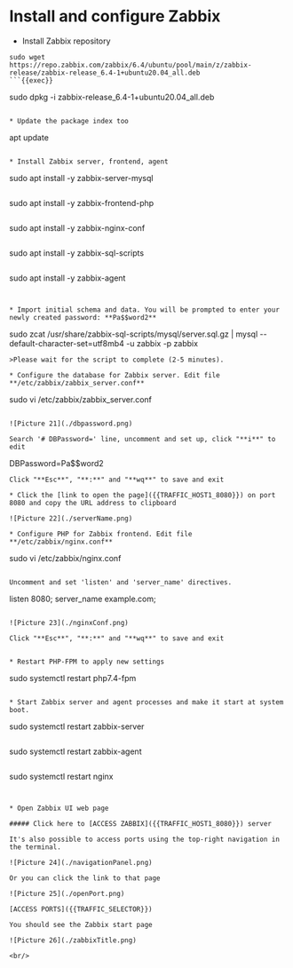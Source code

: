 # Install and configure Zabbix


* Install Zabbix repository
```
sudo wget https://repo.zabbix.com/zabbix/6.4/ubuntu/pool/main/z/zabbix-release/zabbix-release_6.4-1+ubuntu20.04_all.deb
```{{exec}}
```
sudo dpkg -i zabbix-release_6.4-1+ubuntu20.04_all.deb
```{{exec}}

* Update the package index too
```
apt update
```{{exec}}

* Install Zabbix server, frontend, agent
```
sudo apt install -y zabbix-server-mysql
```{{exec}}
```
sudo apt install -y zabbix-frontend-php
```{{exec}}
```
sudo apt install -y zabbix-nginx-conf
```{{exec}}
```
sudo apt install -y zabbix-sql-scripts
```{{exec}}
```
sudo apt install -y zabbix-agent
```{{exec}}


* Import initial schema and data. You will be prompted to enter your newly created password: **Pa$$word2**
```
sudo zcat /usr/share/zabbix-sql-scripts/mysql/server.sql.gz | mysql --default-character-set=utf8mb4 -u zabbix -p zabbix
```{{exec}}
>Please wait for the script to complete (2-5 minutes).

* Configure the database for Zabbix server. Edit file **/etc/zabbix/zabbix_server.conf**
```
sudo vi /etc/zabbix/zabbix_server.conf
```{{exec}}

![Picture 21](./dbpassword.png)

Search '# DBPassword=' line, uncomment and set up, click "**i**" to edit 
```
DBPassword=Pa$$word2
```
Click "**Esc**", "**:**" and "**wq**" to save and exit

* Click the [link to open the page]({{TRAFFIC_HOST1_8080}}) on port 8080 and copy the URL address to clipboard

![Picture 22](./serverName.png)

* Configure PHP for Zabbix frontend. Edit file **/etc/zabbix/nginx.conf**
```
sudo vi /etc/zabbix/nginx.conf
```{{exec}}

Uncomment and set 'listen' and 'server_name' directives.
```
listen 8080;
server_name example.com;
```

![Picture 23](./nginxConf.png)

Click "**Esc**", "**:**" and "**wq**" to save and exit


* Restart PHP-FPM to apply new settings
```
sudo systemctl restart php7.4-fpm
```{{exec}}

* Start Zabbix server and agent processes and make it start at system boot.
```
sudo systemctl restart zabbix-server
```{{exec}}
```
sudo systemctl restart zabbix-agent
```{{exec}}
```
sudo systemctl restart nginx
```{{exec}}


* Open Zabbix UI web page

##### Click here to [ACCESS ZABBIX]({{TRAFFIC_HOST1_8080}}) server

It's also possible to access ports using the top-right navigation in the terminal.

![Picture 24](./navigationPanel.png)

Or you can click the link to that page

![Picture 25](./openPort.png)

[ACCESS PORTS]({{TRAFFIC_SELECTOR}})

You should see the Zabbix start page

![Picture 26](./zabbixTitle.png)

<br/>
